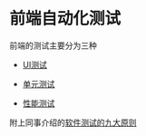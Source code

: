 # 前端自动化测试

前端的测试主要分为三种

+ [UI测试](./ui-test-intro.md)

+ [单元测试](./unit-test.md)

+ [性能测试](./performance.md)



附上同事介绍的[软件测试的九大原则](./rule.md)
